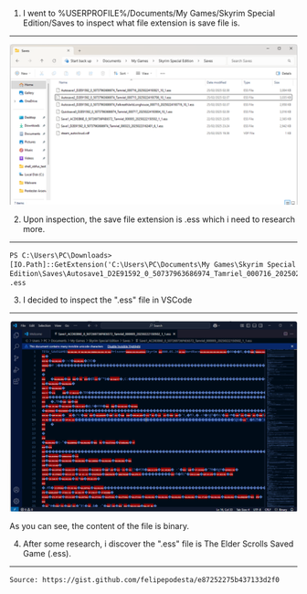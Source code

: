 1. I went to %USERPROFILE%/Documents/My Games/Skyrim Special Edition/Saves to inspect what file extension is save file is.
---

![alt text](image.png)

2. Upon inspection, the save file extension is .ess which i need to research more.
---
```
PS C:\Users\PC\Downloads> [IO.Path]::GetExtension('C:\Users\PC\Documents\My Games\Skyrim Special Edition\Saves\Autosave1_D2E91592_0_50737963686974_Tamriel_000716_20250224193821_10_1.ess')
.ess
```

3. I decided to inspect the ".ess" file in VSCode
---
![alt text](image-1.png)

As you can see, the content of the file is binary.

4. After some research, i discover the ".ess" file is The Elder Scrolls Saved Game (.ess). 
---
```
Source: https://gist.github.com/felipepodesta/e87252275b437133d2f0
```
